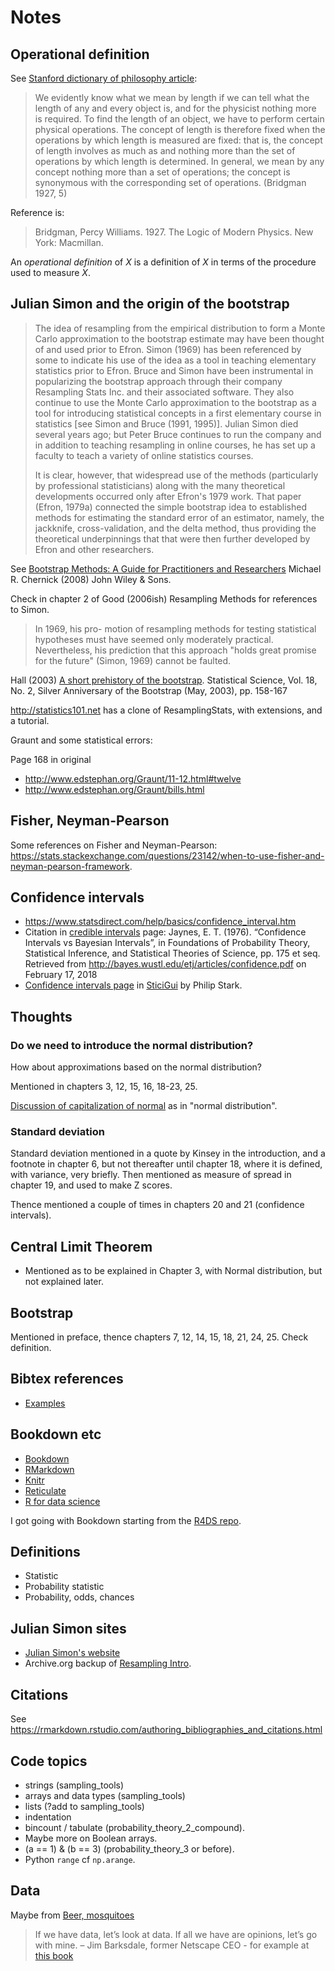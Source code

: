 # Notes

## Operational definition

See [Stanford dictionary of philosophy article](https://plato.stanford.edu/entries/operationalism):

> We evidently know what we mean by length if we can tell what the length of
> any and every object is, and for the physicist nothing more is required. To
> find the length of an object, we have to perform certain physical operations.
> The concept of length is therefore fixed when the operations by which length is
> measured are fixed: that is, the concept of length involves as much as and
> nothing more than the set of operations by which length is determined. In
> general, we mean by any concept nothing more than a set of operations; the
> concept is synonymous with the corresponding set of operations. (Bridgman
> 1927, 5)

Reference is:

> Bridgman, Percy Williams. 1927. The Logic of Modern Physics. New York:
> Macmillan.

An *operational definition* of *X* is a definition of *X* in terms of the
procedure used to measure *X*.

## Julian Simon and the origin of the bootstrap

> The idea of resampling from the empirical distribution to form a Monte Carlo
> approximation to the bootstrap estimate may have been thought of and used prior
> to Efron. Simon (1969) has been referenced by some to indicate his use of the
> idea as a tool in teaching elementary statistics prior to Efron. Bruce and
> Simon have been instrumental in popularizing the bootstrap approach through
> their company Resampling Stats Inc. and their associated software. They also
> continue to use the Monte Carlo approximation to the bootstrap as a tool for
> introducing statistical concepts in a first elementary course in statistics
> [see Simon and Bruce (1991, 1995)]. Julian Simon died several years ago; but
> Peter Bruce continues to run the company and in addition to teaching resampling
> in online courses, he has set up a faculty to teach a variety of online
> statistics courses.
>
> It is clear, however, that widespread use of the methods (particularly by
> professional statisticians) along with the many theoretical developments
> occurred only after Efron's 1979 work. That paper (Efron, 1979a) connected the
> simple bootstrap idea to established methods for estimating the standard error
> of an estimator, namely, the jackknife, cross-validation, and the delta method,
> thus providing the theoretical underpinnings that that were then further
> developed by Efron and other researchers.

See [Bootstrap Methods: A Guide for Practitioners and
Researchers](http://www.dmmserver.com/DialABook/978/047/175/9780471756217.html)
Michael R. Chernick (2008) John Wiley & Sons.

Check in chapter 2 of Good (2006ish) Resampling Methods for references to
Simon.

> In 1969, his pro- motion of resampling methods for testing statistical
> hypotheses must have seemed only moderately practical. Nevertheless, his
> prediction that this approach "holds great promise for the future" (Simon,
> 1969) cannot be faulted.

Hall (2003) [A short prehistory of the
bootstrap](https://www.jstor.org/stable/pdf/3182845.pdf). Statistical Science,
Vol. 18, No. 2, Silver Anniversary of the Bootstrap (May, 2003), pp. 158-167

<http://statistics101.net> has a clone of ResamplingStats, with extensions, and
a tutorial.

Graunt and some statistical errors:

Page 168 in original

* http://www.edstephan.org/Graunt/11-12.html#twelve
* http://www.edstephan.org/Graunt/bills.html

## Fisher, Neyman-Pearson

Some references on Fisher and Neyman-Pearson:
<https://stats.stackexchange.com/questions/23142/when-to-use-fisher-and-neyman-pearson-framework>.

## Confidence intervals

* <https://www.statsdirect.com/help/basics/confidence_interval.htm>
* Citation in [credible
  intervals](https://www.statisticshowto.datasciencecentral.com/credible-interval/)
  page: Jaynes, E. T. (1976). “Confidence Intervals vs Bayesian
  Intervals”, in Foundations of Probability Theory, Statistical
  Inference, and Statistical Theories of Science, pp. 175 et
  seq. Retrieved from
  <http://bayes.wustl.edu/etj/articles/confidence.pdf> on February 17, 2018 
* [Confidence intervals
  page](https://www.stat.berkeley.edu/~stark/SticiGui/Text/confidenceIntervals.htm)
  in
  [SticiGui](https://www.stat.berkeley.edu/~stark/SticiGui/index.htm)
  by Philip Stark.

## Thoughts

### Do we need to introduce the normal distribution?

How about approximations based on the normal distribution?

Mentioned in chapters 3, 12, 15, 16, 18-23, 25.

[Discussion of capitalization of normal](https://stats.stackexchange.com/questions/173458/should-i-capitalise-the-n-in-normal-distribution-in-british-english) as in "normal distribution".

### Standard deviation

Standard deviation mentioned in a quote by Kinsey in the introduction, and a footnote in chapter 6, but not thereafter until chapter 18, where it is defined, with variance, very briefly.  Then mentioned as measure of spread in chapter 19, and used to make Z scores.

Thence mentioned a couple of times in chapters 20 and 21 (confidence intervals).

## Central Limit Theorem

* Mentioned as to be explained in Chapter 3, with Normal
  distribution, but not explained later.

## Bootstrap

Mentioned in preface, thence chapters 7, 12, 14, 15, 18, 21, 24, 25.  Check definition.

## Bibtex references

* [Examples](https://www.verbosus.com/bibtex-style-examples.html)

## Bookdown etc

* [Bookdown](https://bookdown.org/yihui/bookdown)
* [RMarkdown](https://rmarkdown.rstudio.com)
* [Knitr](https://yihui.name/knitr)
* [Reticulate](https://rstudio.github.io/reticulate)
* [R for data science](https://r4ds.had.co.nz)

I got going with Bookdown starting from the [R4DS
repo](https://github.com/hadley/r4ds).

## Definitions

* Statistic
* Probability statistic
* Probability, odds, chances

## Julian Simon sites

* [Julian Simon's website](http://juliansimon.com)
* Archive.org backup of [Resampling
  Intro](https://web.archive.org/web/19990224190319/http://www.inform.umd.edu/EdRes/Topic/Statistics/Resampling_Statistics).

## Citations

See <https://rmarkdown.rstudio.com/authoring_bibliographies_and_citations.html>

## Code topics

* strings (sampling_tools)
* arrays and data types (sampling_tools)
* lists (?add to sampling_tools)
* indentation
* bincount / tabulate (probability_theory_2_compound).
* Maybe more on Boolean arrays.
* (a == 1) & (b == 3) (probability_theory_3 or before).
* Python `range` cf `np.arange`.

## Data

Maybe from [Beer,
mosquitoes](https://github.com/odsti/datasets/tree/main/mosquito_beer)

> If we have data, let’s look at data. If all we have are opinions, let’s go
> with mine. – Jim Barksdale, former Netscape CEO - for example at [this book](https://www.oreilly.com/library/view/analytics-and-dynamic/9781118919774/9781118919774c05.xhtml)
